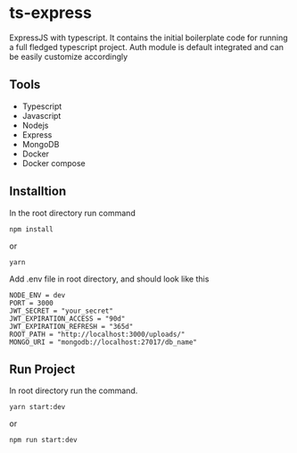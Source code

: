 # ts-express
ExpressJS with typescript. It contains the initial boilerplate code for running a full fledged typescript project. Auth module is default integrated and can be easily customize accordingly  
## Tools
- Typescript
- Javascript
- Nodejs
- Express
- MongoDB
- Docker
- Docker compose

## Installtion
In the root directory run command
```
npm install
```
or
```
yarn
```
Add .env file in root directory, and should look like this
```
NODE_ENV = dev
PORT = 3000
JWT_SECRET = "your_secret"
JWT_EXPIRATION_ACCESS = "90d"
JWT_EXPIRATION_REFRESH = "365d"
ROOT_PATH = "http://localhost:3000/uploads/"
MONGO_URI = "mongodb://localhost:27017/db_name"
```
## Run Project
In root directory run the command.
```
yarn start:dev
```
or
```
npm run start:dev
```
